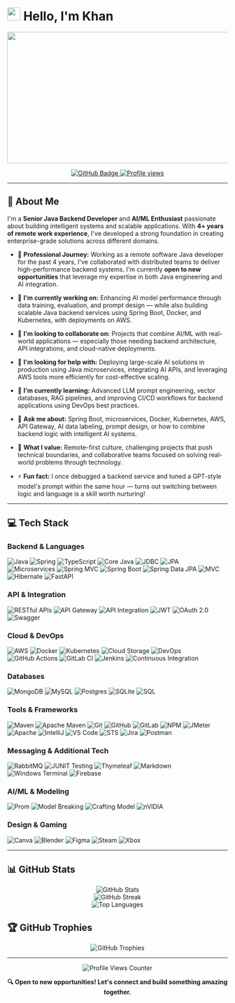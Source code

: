 # <img src="https://media.giphy.com/media/hvRJCLFzcasrR4ia7z/giphy.gif" width="30px"> Hello, I'm Khan

<div align="center">
  <img src="https://media.giphy.com/media/dWesBcTLavkZuG35MI/giphy.gif" width="600" height="300"/>
</div>

<p align="center">
  <a href="https://github.com/khan-sk-dev?tab=followers">
    <img src="https://img.shields.io/github/followers/khan-sk-dev?label=Followers&style=social" alt="GitHub Badge">
  </a>
  <a href="https://github.com/khan-sk-dev">
    <img src="https://komarev.com/ghpvc/?username=khan-sk-dev&style=flat-square&color=blue" alt="Profile views"/>
  </a>
</p>

---

## 💫 About Me

I'm a **Senior Java Backend Developer** and **AI/ML Enthusiast** passionate about building intelligent systems and scalable applications. With **4+ years of remote work experience**, I've developed a strong foundation in creating enterprise-grade solutions across different domains.

- 💼 **Professional Journey:**
  Working as a remote software Java developer for the past 4 years, I've collaborated with distributed teams to deliver high-performance backend systems. I'm currently **open to new opportunities** that leverage my expertise in both Java engineering and AI integration.

- 🔭 **I'm currently working on:**
  Enhancing AI model performance through data training, evaluation, and prompt design — while also building scalable Java backend services using Spring Boot, Docker, and Kubernetes, with deployments on AWS.

- 👯 **I'm looking to collaborate on:**
  Projects that combine AI/ML with real-world applications — especially those needing backend architecture, API integrations, and cloud-native deployments.

- 🤔 **I'm looking for help with:**
  Deploying large-scale AI solutions in production using Java microservices, integrating AI APIs, and leveraging AWS tools more efficiently for cost-effective scaling.

- 🌱 **I'm currently learning:**
  Advanced LLM prompt engineering, vector databases, RAG pipelines, and improving CI/CD workflows for backend applications using DevOps best practices.

- 💬 **Ask me about:**
  Spring Boot, microservices, Docker, Kubernetes, AWS, API Gateway, AI data labeling, prompt design, or how to combine backend logic with intelligent AI systems.

- 🌟 **What I value:**
  Remote-first culture, challenging projects that push technical boundaries, and collaborative teams focused on solving real-world problems through technology.

- ⚡ **Fun fact:**
  I once debugged a backend service and tuned a GPT-style model's prompt within the same hour — turns out switching between logic and language is a skill worth nurturing!

---

## 💻 Tech Stack

### Backend & Languages
![Java](https://img.shields.io/badge/java-%23ED8B00.svg?style=for-the-badge&logo=openjdk&logoColor=white)
![Spring](https://img.shields.io/badge/spring-%236DB33F.svg?style=for-the-badge&logo=spring&logoColor=white)
![TypeScript](https://img.shields.io/badge/typescript-%23007ACC.svg?style=for-the-badge&logo=typescript&logoColor=white)
![Core Java](https://img.shields.io/badge/Core%20Java-007396?style=for-the-badge&logo=java&logoColor=white)
![JDBC](https://img.shields.io/badge/JDBC-007396?style=for-the-badge&logo=java&logoColor=white)
![JPA](https://img.shields.io/badge/JPA-6DB33F?style=for-the-badge&logo=spring&logoColor=white)
![Microservices](https://img.shields.io/badge/Microservices-000000?style=for-the-badge&logo=microservice&logoColor=white)
![Spring MVC](https://img.shields.io/badge/Spring%20MVC-6DB33F?style=for-the-badge&logo=spring&logoColor=white)
![Spring Boot](https://img.shields.io/badge/Spring%20Boot-6DB33F?style=for-the-badge&logo=spring-boot&logoColor=white)
![Spring Data JPA](https://img.shields.io/badge/Spring%20Data%20JPA-6DB33F?style=for-the-badge&logo=spring&logoColor=white)
![MVC](https://img.shields.io/badge/MVC-43853D?style=for-the-badge&logo=spring&logoColor=white)
![Hibernate](https://img.shields.io/badge/Hibernate-59666C?style=for-the-badge&logo=Hibernate&logoColor=white)
![FastAPI](https://img.shields.io/badge/FastAPI-005571?style=for-the-badge&logo=fastapi)

### API & Integration
![RESTful APIs](https://img.shields.io/badge/RESTful%20APIs-FF6C37?style=for-the-badge&logo=postman&logoColor=white)
![API Gateway](https://img.shields.io/badge/API%20Gateway-FF9900?style=for-the-badge&logo=amazon-aws&logoColor=white)
![API Integration](https://img.shields.io/badge/API%20Integration-0078D7?style=for-the-badge&logo=api&logoColor=white)
![JWT](https://img.shields.io/badge/JWT-black?style=for-the-badge&logo=JSON%20web%20tokens)
![OAuth 2.0](https://img.shields.io/badge/OAuth%202.0-EB5424?style=for-the-badge&logo=auth0&logoColor=white)
![Swagger](https://img.shields.io/badge/-Swagger-%23Clojure?style=for-the-badge&logo=swagger&logoColor=white)

### Cloud & DevOps
![AWS](https://img.shields.io/badge/AWS-%23FF9900.svg?style=for-the-badge&logo=amazon-aws&logoColor=white)
![Docker](https://img.shields.io/badge/Docker-2496ED?style=for-the-badge&logo=docker&logoColor=white)
![Kubernetes](https://img.shields.io/badge/Kubernetes-326CE5?style=for-the-badge&logo=kubernetes&logoColor=white)
![Cloud Storage](https://img.shields.io/badge/Cloud%20Storage-4285F4?style=for-the-badge&logo=google-cloud&logoColor=white)
![DevOps](https://img.shields.io/badge/DevOps-00ADD8?style=for-the-badge&logo=azure-devops&logoColor=white)
![GitHub Actions](https://img.shields.io/badge/github%20actions-%232671E5.svg?style=for-the-badge&logo=githubactions&logoColor=white)
![GitLab CI](https://img.shields.io/badge/gitlab%20CI-%23181717.svg?style=for-the-badge&logo=gitlab&logoColor=white)
![Jenkins](https://img.shields.io/badge/jenkins-%232C5263.svg?style=for-the-badge&logo=jenkins&logoColor=white)
![Continuous Integration](https://img.shields.io/badge/CI-2496ED?style=for-the-badge&logo=github-actions&logoColor=white)

### Databases
![MongoDB](https://img.shields.io/badge/MongoDB-%234ea94b.svg?style=for-the-badge&logo=mongodb&logoColor=white)
![MySQL](https://img.shields.io/badge/mysql-4479A1.svg?style=for-the-badge&logo=mysql&logoColor=white)
![Postgres](https://img.shields.io/badge/postgres-%23316192.svg?style=for-the-badge&logo=postgresql&logoColor=white)
![SQLite](https://img.shields.io/badge/sqlite-%2307405e.svg?style=for-the-badge&logo=sqlite&logoColor=white)
![SQL](https://img.shields.io/badge/SQL-4479A1?style=for-the-badge&logo=amazon-dynamodb&logoColor=white)

### Tools & Frameworks
![Maven](https://img.shields.io/badge/Maven-C71A36?style=for-the-badge&logo=apache-maven&logoColor=white)
![Apache Maven](https://img.shields.io/badge/Apache%20Maven-C71A36?style=for-the-badge&logo=Apache%20Maven&logoColor=white)
![Git](https://img.shields.io/badge/git-%23F05033.svg?style=for-the-badge&logo=git&logoColor=white)
![GitHub](https://img.shields.io/badge/github-%23121011.svg?style=for-the-badge&logo=github&logoColor=white)
![GitLab](https://img.shields.io/badge/gitlab-%23181717.svg?style=for-the-badge&logo=gitlab&logoColor=white)
![NPM](https://img.shields.io/badge/NPM-%23CB3837.svg?style=for-the-badge&logo=npm&logoColor=white)
![JMeter](https://img.shields.io/badge/JMeter-D22128?style=for-the-badge&logo=apache-jmeter&logoColor=white)
![Apache](https://img.shields.io/badge/apache-%23D42029.svg?style=for-the-badge&logo=apache&logoColor=white)
![IntelliJ](https://img.shields.io/badge/IntelliJ-000000?style=for-the-badge&logo=intellij-idea&logoColor=white)
![VS Code](https://img.shields.io/badge/VS%20Code-007ACC?style=for-the-badge&logo=visual-studio-code&logoColor=white)
![STS](https://img.shields.io/badge/STS-6DB33F?style=for-the-badge&logo=spring&logoColor=white)
![Jira](https://img.shields.io/badge/jira-%230A0FFF.svg?style=for-the-badge&logo=jira&logoColor=white)
![Postman](https://img.shields.io/badge/Postman-FF6C37?style=for-the-badge&logo=postman&logoColor=white)

### Messaging & Additional Tech
![RabbitMQ](https://img.shields.io/badge/RabbitMQ-FF6600?style=for-the-badge&logo=rabbitmq&logoColor=white)
![JUNIT Testing](https://img.shields.io/badge/JUNIT-25A162?style=for-the-badge&logo=junit5&logoColor=white)
![Thymeleaf](https://img.shields.io/badge/Thymeleaf-%23005C0F.svg?style=for-the-badge&logo=Thymeleaf&logoColor=white)
![Markdown](https://img.shields.io/badge/markdown-%23000000.svg?style=for-the-badge&logo=markdown&logoColor=white)
![Windows Terminal](https://img.shields.io/badge/Windows%20Terminal-%234D4D4D.svg?style=for-the-badge&logo=windows-terminal&logoColor=white)
![Firebase](https://img.shields.io/badge/firebase-a08021?style=for-the-badge&logo=firebase&logoColor=ffcd34)

### AI/ML & Modeling
![Prom](https://img.shields.io/badge/Prom-E6522C?style=for-the-badge&logo=prometheus&logoColor=white)
![Model Breaking](https://img.shields.io/badge/Model%20Breaking-3B4252?style=for-the-badge&logo=numpy&logoColor=white)
![Crafting Model](https://img.shields.io/badge/Crafting%20Model-FF6F00?style=for-the-badge&logo=tensorflow&logoColor=white)
![nVIDIA](https://img.shields.io/badge/nVIDIA-%2376B900.svg?style=for-the-badge&logo=nVIDIA&logoColor=white)

### Design & Gaming
![Canva](https://img.shields.io/badge/Canva-%2300C4CC.svg?style=for-the-badge&logo=Canva&logoColor=white)
![Blender](https://img.shields.io/badge/blender-%23F5792A.svg?style=for-the-badge&logo=blender&logoColor=white)
![Figma](https://img.shields.io/badge/figma-%23F24E1E.svg?style=for-the-badge&logo=figma&logoColor=white)
![Steam](https://img.shields.io/badge/steam-%23000000.svg?style=for-the-badge&logo=steam&logoColor=white)
![Xbox](https://img.shields.io/badge/xbox-%23107C10.svg?style=for-the-badge&logo=xbox&logoColor=white)

---

## 📊 GitHub Stats

<div align="center">
  <img src="https://github-readme-stats.vercel.app/api?username=khan-sk-dev&theme=tokyonight&hide_border=false&include_all_commits=true&count_private=true" alt="GitHub Stats" />
  <br/>
  <img src="https://nirzak-streak-stats.vercel.app/?user=khan-sk-dev&theme=tokyonight&hide_border=false" alt="GitHub Streak" />
  <br/>
  <img src="https://github-readme-stats.vercel.app/api/top-langs/?username=khan-sk-dev&theme=tokyonight&hide_border=false&include_all_commits=true&count_private=true&layout=compact" alt="Top Languages" />
</div>

## 🏆 GitHub Trophies

<div align="center">
  <img src="https://github-profile-trophy.vercel.app/?username=khan-sk-dev&theme=radical&no-frame=true&no-bg=false&margin-w=4" alt="GitHub Trophies" />
</div>


---

<div align="center">
  <img src="https://visitcount.itsvg.in/api?id=khan-sk-dev&icon=0&color=0" alt="Profile Views Counter" />
</div>

<div align="center">
  <p>
    <b>🔍 Open to new opportunities! Let's connect and build something amazing together.</b>
  </p>
</div>
